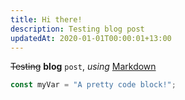 ```yaml
---
title: Hi there!
description: Testing blog post
updatedAt: 2020-01-01T00:00:01+13:00
---
```


~~Testing~~ **blog** `post`, _using_ [Markdown](https://www.markdownguide.org/)

```js
const myVar = "A pretty code block!";
```
